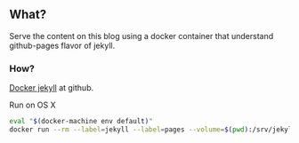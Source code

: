 
## What?

Serve the content on this blog using a docker container that understand
github-pages flavor of jekyll.


### How?

[Docker jekyll](https://github.com/jekyll/docker-jekyll) at github.


Run on OS X


```bash
eval "$(docker-machine env default)"
docker run --rm --label=jekyll --label=pages --volume=$(pwd):/srv/jekyll   -t -p 4000:4000 jekyll/pages jekyll serve
```
